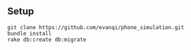 ## Setup

    git clone https://github.com/evanqi/phone_simulation.git
    bundle install
    rake db:create db:migrate
